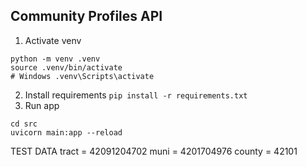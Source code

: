 ## Community Profiles API

1. Activate venv
```
python -m venv .venv
source .venv/bin/activate
# Windows .venv\Scripts\activate
```
2. Install requirements `pip install -r requirements.txt`
3. Run app
```
cd src
uvicorn main:app --reload
```
TEST DATA
tract = 42091204702
muni = 4201704976
county = 42101
